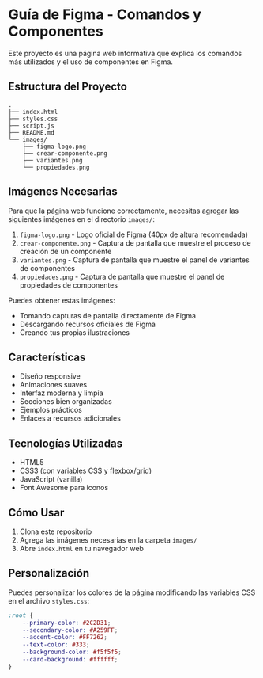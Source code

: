 # Guía de Figma - Comandos y Componentes

Este proyecto es una página web informativa que explica los comandos más utilizados y el uso de componentes en Figma.

## Estructura del Proyecto

```
.
├── index.html
├── styles.css
├── script.js
├── README.md
└── images/
    ├── figma-logo.png
    ├── crear-componente.png
    ├── variantes.png
    └── propiedades.png
```

## Imágenes Necesarias

Para que la página web funcione correctamente, necesitas agregar las siguientes imágenes en el directorio `images/`:

1. `figma-logo.png` - Logo oficial de Figma (40px de altura recomendada)
2. `crear-componente.png` - Captura de pantalla que muestre el proceso de creación de un componente
3. `variantes.png` - Captura de pantalla que muestre el panel de variantes de componentes
4. `propiedades.png` - Captura de pantalla que muestre el panel de propiedades de componentes

Puedes obtener estas imágenes:
- Tomando capturas de pantalla directamente de Figma
- Descargando recursos oficiales de Figma
- Creando tus propias ilustraciones

## Características

- Diseño responsive
- Animaciones suaves
- Interfaz moderna y limpia
- Secciones bien organizadas
- Ejemplos prácticos
- Enlaces a recursos adicionales

## Tecnologías Utilizadas

- HTML5
- CSS3 (con variables CSS y flexbox/grid)
- JavaScript (vanilla)
- Font Awesome para iconos

## Cómo Usar

1. Clona este repositorio
2. Agrega las imágenes necesarias en la carpeta `images/`
3. Abre `index.html` en tu navegador web

## Personalización

Puedes personalizar los colores de la página modificando las variables CSS en el archivo `styles.css`:

```css
:root {
    --primary-color: #2C2D31;
    --secondary-color: #A259FF;
    --accent-color: #FF7262;
    --text-color: #333;
    --background-color: #f5f5f5;
    --card-background: #ffffff;
}
``` 